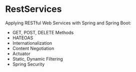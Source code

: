 # RestServices
Applying RESTful Web Services with Spring and Spring Boot:
- GET, POST, DELETE  Methods
- HATEOAS
- Internationalization
- Content Negotiation
- Actuator
- Static, Dynamic Filtering
- Spring Security

